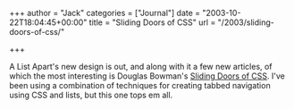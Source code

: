 +++
author = "Jack"
categories = ["Journal"]
date = "2003-10-22T18:04:45+00:00"
title = "Sliding Doors of CSS"
url = "/2003/sliding-doors-of-css/"

+++

A List Apart's new design is out, and along with it a few new articles, of which the most interesting is Douglas Bowman's [Sliding Doors of CSS][1]. I've been using a combination of techniques for creating tabbed navigation using CSS and lists, but this one tops em all.

 [1]: http://www.alistapart.com/articles/slidingdoors/ "A List Apart"
